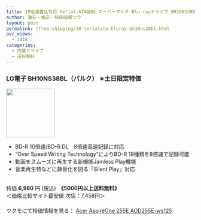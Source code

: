 ```yaml
---
title: 10倍速書込対応 Serial-ATA接続 スーパーマルチ Blu-rayドライブ BH10NS38BL 土日限定特価6980円！送料無料！
author: 激安・格安・特価情報ツウ
layout: post
permalink: /free-shipping/10-serialata-bluray-bh10ns38bl.html
pvc_views:
  - 1416
categories:
  - 内蔵ドライブ
  - 送料無料
---
```

### LG電子 BH10NS38BL（バルク） ※土日限定特価

<div class="img-bg2 img_L">
  <a Href="http://ck.jp.ap.valuecommerce.com/servlet/referral?sid=2239791&#038;pid=873420102&#038;%23038;vc_url=http://shop.tsukumo.co.jp/goods/4534782913464/" target="_blank"><img border="0" src="http://i2.wp.com/shop.tsukumo.co.jp/image/item/4534782913464_1.jpg?w=130"width="130" title="" alt="" data-recalc-dims="1" /><img src="http://ad.jp.ap.valuecommerce.com/servlet/gifbanner?sid=2239791&#038;pid=873420102" height="1" width="1" border="0" title="" alt="" /></a>
</div>

<!--more-->

  * BD-R 10倍速/BD-R DL　8倍速高速記録に対応
  * &#8220;Over Speed Writing Technology&#8221;によりBD-R 18種類を8倍速で記録可能
  * 動画をスムーズに再生する新機能Jamless Play機能
  * 音楽再生特などに静音化を図る「Silent Play」対応

<br clear="all" />特価 <span class="tokka-price"><strong>6,980</strong></span> 円 (税込)　**《5000円以上送料無料》**  
＜価格比較サイト最安値 次店：7,458円＞  
　  
ツクモにて特価情報を見る： <a Href="http://ck.jp.ap.valuecommerce.com/servlet/referral?sid=2239791&#038;pid=873420102&#038;%23038;vc_url=http://shop.tsukumo.co.jp/goods/4534782913464/" target="_blank"><span class="fs150p">Acer AspireOne 255E AOD255E-ws125</span></a>